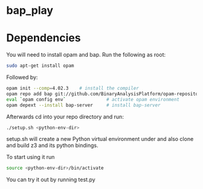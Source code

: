 # bap_play

# Dependencies

You will need to install opam and bap. Run the following as root:

```bash
sudo apt-get install opam
```

Followed by:

```bash
opam init --comp=4.02.3    # install the compiler
opam repo add bap git://github.com/BinaryAnalysisPlatform/opam-repository
eval `opam config env`               # activate opam environment
opam depext --install bap-server     # install bap-server
```

Afterwards cd into your repo directory and run:

```bash
./setup.sh <python-env-dir>
```

setup.sh will create a new Python virtual environment under <python-env-dir> and
also clone and build z3 and its python bindings.

To start using it run

```bash
source <python-env-dir>/bin/activate
```

You can try it out by running test.py
